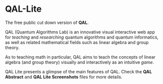 # QAL-Lite
The free public cut down version of **QAL**.

QAL (Quantum Algorithms Lab) is an innovative visual interactive web app for *teaching* and *researching* quantum algorithms and quantum informatics, as well as related mathematical fields such as linear algebra and group theory.

As to teaching math in particular, QAL aims to teach the concepts of linear algebra (and group theory) visually and interactively as an intuitive *game*.

QAL Lite presents a glimpse of the main features of QAL.  Check the **QAL Abstract** and **QAL Lite Screenshots** files for more details.
